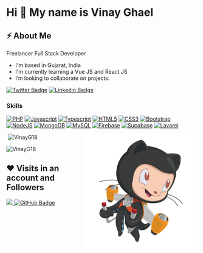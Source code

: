 Hi 👋 My name is Vinay Ghael
============================

## ⚡ About Me

Freelancer Full Stack Developer

* I'm based in Gujarat, India
* I'm currently learning a Vue JS and React JS
* I’m looking to collaborate on projects.

[![Twitter Badge](https://img.shields.io/badge/-@VinayG2404-1ca0f1?style=flat-square&labelColor=1ca0f1&logo=twitter&logoColor=white&link=https://twitter.com/VinayG2404)](https://twitter.com/VinayG2404) [![Linkedin Badge](https://img.shields.io/badge/-VinayGhael-blue?style=flat-square&logo=Linkedin&logoColor=white&link=https://www.linkedin.com/in/vinay-ghael-31515078/)](https://www.linkedin.com/in/vinay-ghael-31515078/) 
<!---[![Gmail Badge](https://img.shields.io/badge/-vinay.g2404@gmail.com-c14438?style=flat-square&logo=Gmail&logoColor=white&link=mailto:vinay.g2404@gmail.com)](mailto:vinay.g2404@gmail.com)-->

### Skills

<p align="left">
<a href="https://www.php.net/" target="_blank" rel="noreferrer"><img src="https://raw.githubusercontent.com/danielcranney/readme-generator/main/public/icons/skills/php-colored.svg" width="36" height="36" alt="PHP" /></a>
<a href="https://developer.mozilla.org/en-US/docs/Web/JavaScript" target="_blank" rel="noreferrer"><img src="https://raw.githubusercontent.com/danielcranney/readme-generator/main/public/icons/skills/javascript-colored.svg" width="36" height="36" alt="Javascript" /></a>
<a href="https://www.typescriptlang.org/" target="_blank" rel="noreferrer"><img src="https://raw.githubusercontent.com/danielcranney/readme-generator/main/public/icons/skills/typescript-colored.svg" width="36" height="36" alt="Typescript" /></a>
<a href="https://developer.mozilla.org/en-US/docs/Glossary/HTML5" target="_blank" rel="noreferrer"><img src="https://raw.githubusercontent.com/danielcranney/readme-generator/main/public/icons/skills/html5-colored.svg" width="36" height="36" alt="HTML5" /></a>
<a href="https://www.w3.org/TR/CSS/#css" target="_blank" rel="noreferrer"><img src="https://raw.githubusercontent.com/danielcranney/readme-generator/main/public/icons/skills/css3-colored.svg" width="36" height="36" alt="CSS3" /></a>
<a href="https://getbootstrap.com/" target="_blank" rel="noreferrer"><img src="https://raw.githubusercontent.com/danielcranney/readme-generator/main/public/icons/skills/bootstrap-colored.svg" width="36" height="36" alt="Bootstrap" /></a>
<a href="https://nodejs.org/en/" target="_blank" rel="noreferrer"><img src="https://raw.githubusercontent.com/danielcranney/readme-generator/main/public/icons/skills/nodejs-colored.svg" width="36" height="36" alt="NodeJS" /></a>
<a href="https://www.mongodb.com/" target="_blank" rel="noreferrer"><img src="https://raw.githubusercontent.com/danielcranney/readme-generator/main/public/icons/skills/mongodb-colored.svg" width="36" height="36" alt="MongoDB" /></a>
<a href="https://www.mysql.com/" target="_blank" rel="noreferrer"><img src="https://raw.githubusercontent.com/danielcranney/readme-generator/main/public/icons/skills/mysql-colored.svg" width="36" height="36" alt="MySQL" /></a>
<a href="https://firebase.google.com/" target="_blank" rel="noreferrer"><img src="https://raw.githubusercontent.com/danielcranney/readme-generator/main/public/icons/skills/firebase-colored.svg" width="36" height="36" alt="Firebase" /></a>
<a href="https://supabase.io/" target="_blank" rel="noreferrer"><img src="https://raw.githubusercontent.com/danielcranney/readme-generator/main/public/icons/skills/supabase-colored.svg" width="36" height="36" alt="Supabase" /></a>
<a href="https://laravel.com/" target="_blank" rel="noreferrer"><img src="https://raw.githubusercontent.com/danielcranney/readme-generator/main/public/icons/skills/laravel-colored.svg" width="36" height="36" alt="Lavarel" /></a>
</p>

<img align="right" alt="PNG" src="https://github.com/VinayG18/VinayG18/blob/main/assets/images/cat.png" width="300" height="300" />

<img alt="" src="https://github-readme-stats.vercel.app/api?username=VinayG18&theme=dark&count_private=true&show_icons=truehow_icons=true&hide_border=true" />

<img  src="https://github-readme-stats.vercel.app/api/top-langs?username=VinayG18&theme=dark&show_icons=true&locale=en&layout=compact" alt="VinayG18"  />
<p><img  src="https://github-readme-streak-stats.herokuapp.com/?user=VinayG18&theme=dark" alt="VinayG18" /></p>

## ❤ Visits in an account and Followers

<a href="https://github.com/Meghna-DAS/github-profile-views-counter">
    <img src="https://komarev.com/ghpvc/?username=VinayG18">
</a>
<a href="https://github.com/Kacper-Hernacki?tab=followers"><img src="https://img.shields.io/github/followers/VinayG18?label=Followers&style=social" alt="GitHub Badge"></a>
